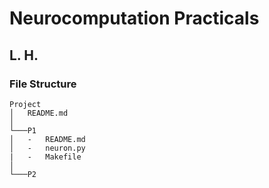 # Neurocomputation Practicals 
## L. H.

### File Structure
```
Project
│   README.md   
│
└───P1
│   -   README.md
│   -   neuron.py
|   -   Makefile
│   
└───P2
```
